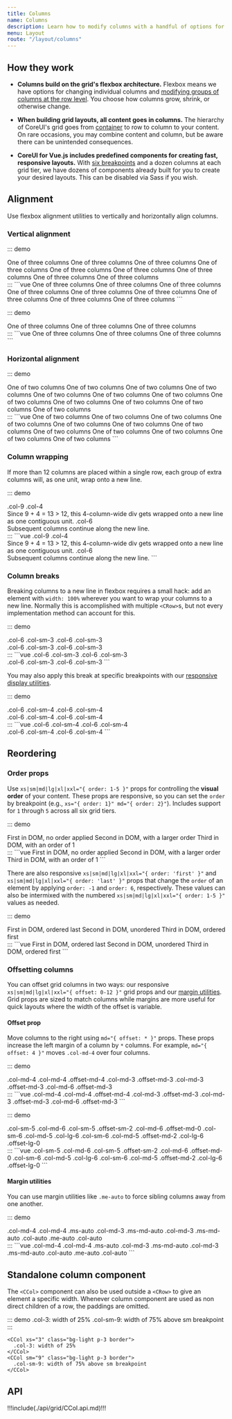 ```yaml
---
title: Columns
name: Columns
description: Learn how to modify columns with a handful of options for alignment, ordering, and offsetting thanks to our flexbox grid system.
menu: Layout
route: "/layout/columns"
---
```


## How they work

- **Columns build on the grid's flexbox architecture.** Flexbox means we have options for changing individual columns and [modifying groups of columns at the row level](./../grid#row-columns). You choose how columns grow, shrink, or otherwise change.

- **When building grid layouts, all content goes in columns.** The hierarchy of CoreUI's grid goes from [container](./../containers) to row to column to your content. On rare occasions, you may combine content and column, but be aware there can be unintended consequences.

- **CoreUI for Vue.js includes predefined components for creating fast, responsive layouts.** With [six breakpoints](./../breakpoints) and a dozen columns at each grid tier, we have dozens of components already built for you to create your desired layouts. This can be disabled via Sass if you wish.

## Alignment

Use flexbox alignment utilities to vertically and horizontally align columns.

### Vertical alignment

::: demo
<div class="docs-example-row docs-example-row-flex-cols">
  <CContainer>
    <CRow class="align-items-start">
      <CCol>
        One of three columns
      </CCol>
      <CCol>
        One of three columns
      </CCol>
      <CCol>
        One of three columns
      </CCol>
    </CRow>
    <CRow class="align-items-center">
      <CCol>
        One of three columns
      </CCol>
      <CCol>
        One of three columns
      </CCol>
      <CCol>
        One of three columns
      </CCol>
    </CRow>
    <CRow class="align-items-end">
      <CCol>
        One of three columns
      </CCol>
      <CCol>
        One of three columns
      </CCol>
      <CCol>
        One of three columns
      </CCol>
    </CRow>
  </CContainer>
</div> 
:::
```vue
<CContainer>
  <CRow class="align-items-start">
    <CCol>
      One of three columns
    </CCol>
    <CCol>
      One of three columns
    </CCol>
    <CCol>
      One of three columns
    </CCol>
  </CRow>
  <CRow class="align-items-center">
    <CCol>
      One of three columns
    </CCol>
    <CCol>
      One of three columns
    </CCol>
    <CCol>
      One of three columns
    </CCol>
  </CRow>
  <CRow class="align-items-end">
    <CCol>
      One of three columns
    </CCol>
    <CCol>
      One of three columns
    </CCol>
    <CCol>
      One of three columns
    </CCol>
  </CRow>
</CContainer>
```

::: demo
<div class="docs-example-row docs-example-row-flex-cols">
  <CContainer>
    <CRow>
      <CCol class="align-self-start">
        One of three columns
      </CCol>
      <CCol class="align-self-center">
        One of three columns
      </CCol>
      <CCol class="align-self-end">
        One of three columns
      </CCol>
    </CRow>
  </CContainer>
</div>
:::
```vue
<CContainer>
  <CRow>
    <CCol class="align-self-start">
      One of three columns
    </CCol>
    <CCol class="align-self-center">
      One of three columns
    </CCol>
    <CCol class="align-self-end">
      One of three columns
    </CCol>
  </CRow>
</CContainer>
```

### Horizontal alignment

::: demo
<div class="docs-example-row">
  <CContainer>
    <CRow class="justify-content-start">
      <CCol xs="4">
        One of two columns
      </CCol>
      <CCol xs="4">
        One of two columns
      </CCol>
    </CRow>
    <CRow class="justify-content-center">
      <CCol xs="4">
        One of two columns
      </CCol>
      <CCol xs="4">
        One of two columns
      </CCol>
    </CRow>
    <CRow class="justify-content-end">
      <CCol xs="4">
        One of two columns
      </CCol>
      <CCol xs="4">
        One of two columns
      </CCol>
    </CRow>
    <CRow class="justify-content-around">
      <CCol xs="4">
        One of two columns
      </CCol>
      <CCol xs="4">
        One of two columns
      </CCol>
    </CRow>
    <CRow class="justify-content-between">
      <CCol xs="4">
        One of two columns
      </CCol>
      <CCol xs="4">
        One of two columns
      </CCol>
    </CRow>
    <CRow class="justify-content-evenly">
      <CCol xs="4">
        One of two columns
      </CCol>
      <CCol xs="4">
        One of two columns
      </CCol>
    </CRow>
  </CContainer>
</div>
:::
```vue
<CContainer>
  <CRow class="justify-content-start">
    <CCol xs="4">
      One of two columns
    </CCol>
    <CCol xs="4">
      One of two columns
    </CCol>
  </CRow>
  <CRow class="justify-content-center">
    <CCol xs="4">
      One of two columns
    </CCol>
    <CCol xs="4">
      One of two columns
    </CCol>
  </CRow>
  <CRow class="justify-content-end">
    <CCol xs="4">
      One of two columns
    </CCol>
    <CCol xs="4">
      One of two columns
    </CCol>
  </CRow>
  <CRow class="justify-content-around">
    <CCol xs="4">
      One of two columns
    </CCol>
    <CCol xs="4">
      One of two columns
    </CCol>
  </CRow>
  <CRow class="justify-content-between">
    <CCol xs="4">
      One of two columns
    </CCol>
    <CCol xs="4">
      One of two columns
    </CCol>
  </CRow>
  <CRow class="justify-content-evenly">
    <CCol xs="4">
      One of two columns
    </CCol>
    <CCol xs="4">
      One of two columns
    </CCol>
  </CRow>
</CContainer>
```

### Column wrapping

If more than 12 columns are placed within a single row, each group of extra columns will, as one unit, wrap onto a new line.

::: demo
<div class="docs-example-row">
  <CContainer>
    <CRow>
      <CCol xs="9">.col-9</CCol>
      <CCol xs="4">.col-4<br/>Since 9 + 4 = 13 &gt; 12, this 4-column-wide div gets wrapped onto a new line as one contiguous unit.</CCol>
      <CCol xs="6">.col-6<br/>Subsequent columns continue along the new line.</CCol>
    </CRow>
  </CContainer>
</div>
:::
```vue
<CContainer>
  <CRow>
    <CCol xs="9">.col-9</CCol>
    <CCol xs="4">.col-4<br/>Since 9 + 4 = 13 &gt; 12, this 4-column-wide div gets wrapped onto a new line as one contiguous unit.</CCol>
    <CCol xs="6">.col-6<br/>Subsequent columns continue along the new line.</CCol>
  </CRow>
</CContainer>
```

### Column breaks

Breaking columns to a new line in flexbox requires a small hack: add an element with `width: 100%` wherever you want to wrap your columns to a new line. Normally this is accomplished with multiple `<CRow>`s, but not every implementation method can account for this.

::: demo
<div class="docs-example-row">
  <CContainer>
    <CRow>
      <CCol xs="6" sm="3">.col-6 .col-sm-3</CCol>
      <CCol xs="6" sm="3">.col-6 .col-sm-3</CCol>
      <div class="w-100"></div>
      <CCol xs="6" sm="3">.col-6 .col-sm-3</CCol>
      <CCol xs="6" sm="3">.col-6 .col-sm-3</CCol>
    </CRow>
  </CContainer>
</div>
:::
```vue
<CContainer>
  <CRow>
    <CCol xs="6" sm="3">.col-6 .col-sm-3</CCol>
    <CCol xs="6" sm="3">.col-6 .col-sm-3</CCol>
    <div class="w-100"></div>
    <CCol xs="6" sm="3">.col-6 .col-sm-3</CCol>
    <CCol xs="6" sm="3">.col-6 .col-sm-3</CCol>
  </CRow>
</CContainer>
```

You may also apply this break at specific breakpoints with our [responsive display utilities](https://coreui.io/docs/utilities/display).

::: demo
<div class="docs-example-row">
  <CContainer>
    <CRow>
      <CCol xs="6" sm="4">.col-6 .col-sm-4</CCol>
      <CCol xs="6" sm="4">.col-6 .col-sm-4</CCol>
      <div class="w-100 d-none d-md-block"></div>
      <CCol xs="6" sm="4">.col-6 .col-sm-4</CCol>
      <CCol xs="6" sm="4">.col-6 .col-sm-4</CCol>
    </CRow>
  </CContainer>
</div>
:::
```vue
<CContainer>
  <CRow>
    <CCol xs="6" sm="4">.col-6 .col-sm-4</CCol>
    <CCol xs="6" sm="4">.col-6 .col-sm-4</CCol>
    <div class="w-100 d-none d-md-block"></div>
    <CCol xs="6" sm="4">.col-6 .col-sm-4</CCol>
    <CCol xs="6" sm="4">.col-6 .col-sm-4</CCol>
  </CRow>
</CContainer>
```

## Reordering

### Order props

Use `xs|sm|md|lg|xl|xxl="{ order: 1-5 }"` props for controlling the **visual order** of your content. These props are responsive, so you can set the `order` by breakpoint (e.g., `xs="{ order: 1}" md="{ order: 2}"`). Includes support for `1` through `5` across all six grid tiers.

::: demo
<div class="docs-example-row">
  <CContainer>
    <CRow>
      <CCol>
        First in DOM, no order applied
      </CCol>
      <CCol xs="{ span: true, order: 5 }">
        Second in DOM, with a larger order
      </CCol>
      <CCol xs="{ span: true, order: 1 }">
        Third in DOM, with an order of 1
      </CCol>
    </CRow>
  </CContainer>
</div>
:::
```vue
<CContainer>
  <CRow>
    <CCol>
      First in DOM, no order applied
    </CCol>
    <CCol xs="{ span: true, order: 5 }">
      Second in DOM, with a larger order
    </CCol>
    <CCol xs="{ span: true, order: 1 }">
      Third in DOM, with an order of 1
    </CCol>
  </CRow>
</CContainer>
```

There are also responsive `xs|sm|md|lg|xl|xxl="{ order: 'first' }"` and `xs|sm|md|lg|xl|xxl="{ order: 'last' }"` props that change the `order` of an element by applying `order: -1` and `order: 6`, respectively. These values can also be intermixed with the numbered `xs|sm|md|lg|xl|xxl="{ order: 1-5 }"` values as needed.

::: demo
<div class="docs-example-row">
  <CContainer>
    <CRow>
      <CCol xs="{ span: true, order: 'last' }">
        First in DOM, ordered last
      </CCol>
      <CCol>
        Second in DOM, unordered
      </CCol>
      <CCol xs="{ span: true, order: 'first' }">
        Third in DOM, ordered first
      </CCol>
    </CRow>
  </CContainer>
</div>
:::
```vue
<CContainer>
  <CRow>
    <CCol xs="{ span: true, order: 'last' }">
      First in DOM, ordered last
    </CCol>
    <CCol>
      Second in DOM, unordered
    </CCol>
    <CCol xs="{ span: true, order: 'first' }">
      Third in DOM, ordered first
    </CCol>
  </CRow>
</CContainer>
```

### Offsetting columns

You can offset grid columns in two ways: our responsive `xs|sm|md|lg|xl|xxl="{ offset: 0-12 }"` grid props and our [margin utilities](https://coreui.io/docs/utilities/spacing). Grid props are sized to match columns while margins are more useful for quick layouts where the width of the offset is variable.

#### Offset prop

Move columns to the right using `md="{ offset: * }"` props. These props increase the left margin of a column by `*` columns. For example, `md="{ offset: 4 }"` moves `.col-md-4` over four columns.

::: demo
<div class="docs-example-row">
  <CContainer>
    <CRow>
      <CCol md="4">.col-md-4</CCol>
      <CCol md="{ span: 4, offset: 4 }">.col-md-4 .offset-md-4</CCol>
    </CRow>
    <CRow>
      <CCol md="{ span: 3, offset: 3 }">.col-md-3 .offset-md-3</CCol>
      <CCol md="{ span: 3, offset: 3 }">.col-md-3 .offset-md-3</CCol>
    </CRow>
    <CRow>
      <CCol md="{ span: 6, offset: 3 }">.col-md-6 .offset-md-3</CCol>
    </CRow>
  </CContainer>
</div>
:::
```vue
<CContainer>
  <CRow>
    <CCol md="4">.col-md-4</CCol>
    <CCol md="{ span: 4, offset: 4 }">.col-md-4 .offset-md-4</CCol>
  </CRow>
  <CRow>
    <CCol md="{ span: 3, offset: 3 }">.col-md-3 .offset-md-3</CCol>
    <CCol md="{ span: 3, offset: 3 }">.col-md-3 .offset-md-3</CCol>
  </CRow>
  <CRow>
    <CCol md="{ span: 6, offset: 3 }">.col-md-6 .offset-md-3</CCol>
  </CRow>
</CContainer>
```

::: demo
<div class="docs-example-row">
  <CContainer>
    <CRow>
      <CCol sm="5" md="6">.col-sm-5 .col-md-6</CCol>
      <CCol sm="{ span: 5, offset: 2 }" md="{ span: 6, offset: 0 }">.col-sm-5 .offset-sm-2 .col-md-6 .offset-md-0</CCol>
    </CRow>
    <CRow>
      <CCol sm="6" md="5" lg="6">.col-sm-6 .col-md-5 .col-lg-6</CCol>
      <CCol sm="6" md="{ span: 5, offset: 2 }" lg="{ span: 6, offset: 0 }">.col-sm-6 .col-md-5 .offset-md-2 .col-lg-6 .offset-lg-0</CCol>
    </CRow>
  </CContainer>
</div>
:::
```vue
<CContainer>
  <CRow>
    <CCol sm="5" md="6">.col-sm-5 .col-md-6</CCol>
    <CCol sm="{ span: 5, offset: 2 }" md="{ span: 6, offset: 0 }">.col-sm-5 .offset-sm-2 .col-md-6 .offset-md-0</CCol>
  </CRow>
  <CRow>
    <CCol sm="6" md="5" lg="6">.col-sm-6 .col-md-5 .col-lg-6</CCol>
    <CCol sm="6" md="{ span: 5, offset: 2 }" lg="{ span: 6, offset: 0 }">.col-sm-6 .col-md-5 .offset-md-2 .col-lg-6 .offset-lg-0</CCol>
  </CRow>
</CContainer>
```


#### Margin utilities

You can use margin utilities like `.me-auto` to force sibling columns away from one another.

::: demo
<div class="docs-example-row">
  <CContainer>
    <CRow>
      <CCol md="4">.col-md-4</CCol>
      <CCol md="4" class="ms-auto">.col-md-4 .ms-auto</CCol>
    </CRow>
    <CRow>
      <CCol md="3" class="ms-md-auto">.col-md-3 .ms-md-auto</CCol>
      <CCol md="3" class="ms-md-auto">.col-md-3 .ms-md-auto</CCol>
    </CRow>
    <CRow>
      <CCol xs="auto" class="me-auto">.col-auto .me-auto</CCol>
      <CCol xs="auto">.col-auto</CCol>
    </CRow>
  </CContainer>
</div>
:::
```vue
<CContainer>
  <CRow>
    <CCol md="4">.col-md-4</CCol>
    <CCol md="4" class="ms-auto">.col-md-4 .ms-auto</CCol>
  </CRow>
  <CRow>
    <CCol md="3" class="ms-md-auto">.col-md-3 .ms-md-auto</CCol>
    <CCol md="3" class="ms-md-auto">.col-md-3 .ms-md-auto</CCol>
  </CRow>
  <CRow>
    <CCol xs="auto" class="me-auto">.col-auto .me-auto</CCol>
    <CCol xs="auto">.col-auto</CCol>
  </CRow>
</CContainer>
```

## Standalone column component

The `<CCol>` component can also be used outside a `<CRow>` to give an element a specific width. Whenever column component are used as non direct children of a row, the paddings are omitted.

::: demo
<CCol xs="3" class="bg-light p-3 border">
  .col-3: width of 25%
</CCol>
<CCol sm="9" class="bg-light p-3 border">
  .col-sm-9: width of 75% above sm breakpoint
</CCol>
:::
```vue
<CCol xs="3" class="bg-light p-3 border">
  .col-3: width of 25%
</CCol>
<CCol sm="9" class="bg-light p-3 border">
  .col-sm-9: width of 75% above sm breakpoint
</CCol>
```

## API

!!!include(./api/grid/CCol.api.md)!!!
